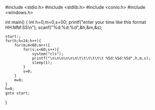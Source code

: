 #include <stdio.h>
#include <stdlib.h>
#include <conio.h>
#include <windows.h>

int main()
{
    int h=0,m=0,s=00;
    printf("enter your time like this format HH:MM:SS\n");
    scanf("%d:%d:%d",&h,&m,&s);

    start:;
    for(h;h<24;h++){
        for(m;m<60;m++){
            for(s;s<60;s++){
                system("cls");
                printf("\n\n\n\n\n\n\t\t\t\t\t\t %5d:%5d:%5d",h,m,s);
                sleep(1);
            }
            s=0;
        }
        m=0;
    }
    h=0;
    goto start;
}
